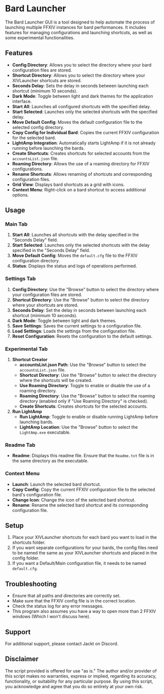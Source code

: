 # Bard Launcher 

The Bard Launcher GUI is a tool designed to help automate the process of launching multiple FFXIV instances for bard performances. It includes features for managing configurations and launching shortcuts, as well as some experimental functionalities.

## Features

- **Config Directory**: Allows you to select the directory where your bard configuration files are stored.
- **Shortcut Directory**: Allows you to select the directory where your XIVLauncher shortcuts are stored.
- **Seconds Delay**: Sets the delay in seconds between launching each shortcut (minimum 10 seconds).
- **Dark Mode**: Toggle between light and dark themes for the application interface.
- **Start All**: Launches all configured shortcuts with the specified delay.
- **Start Selected**: Launches only the selected shortcuts with the specified delay.
- **Move Default Config**: Moves the default configuration file to the selected config directory.
- **Copy Config for Individual Bard**: Copies the current FFXIV configuration for the selected bard.
- **LightAmp Integration**: Automatically starts LightAmp if it is not already running before launching the bards.
- **Create Shortcuts**: Creates shortcuts for selected accounts from the `accountsList.json` file.
- **Roaming Directory**: Allows the use of a roaming directory for FFXIV configurations.
- **Rename Shortcuts**: Allows renaming of shortcuts and corresponding configuration files.
- **Grid View**: Displays bard shortcuts as a grid with icons.
- **Context Menu**: Right-click on a bard shortcut to access additional options.

## Usage

### Main Tab

1. **Start All**: Launches all shortcuts with the delay specified in the "Seconds Delay" field.
2. **Start Selected**: Launches only the selected shortcuts with the delay specified in the "Seconds Delay" field.
3. **Move Default Config**: Moves the `default.cfg` file to the FFXIV configuration directory.
4. **Status**: Displays the status and logs of operations performed.

### Settings Tab

1. **Config Directory**: Use the "Browse" button to select the directory where your configuration files are stored.
2. **Shortcut Directory**: Use the "Browse" button to select the directory where your shortcuts are stored.
3. **Seconds Delay**: Set the delay in seconds between launching each shortcut (minimum 10 seconds).
4. **Dark Mode**: Toggle between light and dark themes.
5. **Save Settings**: Saves the current settings to a configuration file.
6. **Load Settings**: Loads the settings from the configuration file.
7. **Reset Configuration**: Resets the configuration to the default settings.

### Experimental Tab

1. **Shortcut Creator**
   - **accountsList.json Path**: Use the "Browse" button to select the `accountsList.json` file.
   - **Shortcut Directory**: Use the "Browse" button to select the directory where the shortcuts will be created.
   - **Use Roaming Directory**: Toggle to enable or disable the use of a roaming directory.
   - **Roaming Directory**: Use the "Browse" button to select the roaming directory (enabled only if "Use Roaming Directory" is checked).
   - **Create Shortcuts**: Creates shortcuts for the selected accounts.
2. **Run LightAmp**
   - **Run LightAmp**: Toggle to enable or disable running LightAmp before launching bards.
   - **LightAmp Location**: Use the "Browse" button to select the `LightAmp.exe` executable.

### Readme Tab

- **Readme**: Displays this readme file. Ensure that the `Readme.txt` file is in the same directory as the executable.

### Context Menu

- **Launch**: Launch the selected bard shortcut.
- **Copy Config**: Copy the current FFXIV configuration file to the selected bard's configuration file.
- **Change Icon**: Change the icon of the selected bard shortcut.
- **Rename**: Rename the selected bard shortcut and its corresponding configuration file.

## Setup

1. Place your XIVLauncher shortcuts for each bard you want to load in the shortcuts folder.
2. If you want separate configurations for your bards, the config files need to be named the same as your XIVLauncher shortcuts and placed in the config folder.
3. If you want a Default/Main configuration file, it needs to be named `default.cfg`.

## Troubleshooting

- Ensure that all paths and directories are correctly set.
- Make sure that the FFXIV config file is in the correct location.
- Check the status log for any error messages.
- This program also assumes you have a way to open more than 2 FFXIV windows (Which I won't discuss here).

## Support

For additional support, please contact Jackt on Discord.

## Disclaimer

The script provided is offered for use "as is." The author and/or provider of this script makes no warranties, express or implied, regarding its accuracy, functionality, or suitability for any particular purpose. By using this script, you acknowledge and agree that you do so entirely at your own risk.
